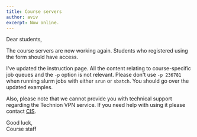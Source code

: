```yaml
---
title: Course servers
author: aviv
excerpt: Now online.
---
```


Dear students,

The course servers are now working again.
Students who registered using the form should have access.

I've updated the instruction page. All the content relating to
course-specific job queues and the `-p` option is not relevant. Please don't use
`-p 236781` when running slurm jobs with either `srun` or `sbatch`.
You should go over the updated examples.

Also, please note that we cannot provide you with technical support regarding
the Technion VPN service. If you need help with using it please contact
[CIS](https://cis.technion.ac.il/en/).

Good luck,<br>
Course staff


